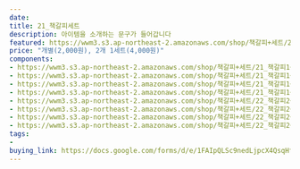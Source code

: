 ```yaml
---
date: 
title: 21_책갈피세트
description: 아이템을 소개하는 문구가 들어갑니다
featured: https://wwm3.s3.ap-northeast-2.amazonaws.com/shop/책갈피+세트/21_책갈피1+(1)r.jpg
price: "개별(2,000원), 2개 1세트(4,000원)"
components:
- https://wwm3.s3.ap-northeast-2.amazonaws.com/shop/책갈피+세트/21_책갈피1+(1)r.jpg
- https://wwm3.s3.ap-northeast-2.amazonaws.com/shop/책갈피+세트/21_책갈피1+(2)r.jpg
- https://wwm3.s3.ap-northeast-2.amazonaws.com/shop/책갈피+세트/21_책갈피1+(3)r.jpg
- https://wwm3.s3.ap-northeast-2.amazonaws.com/shop/책갈피+세트/21_책갈피1+(4)r.jpg
- https://wwm3.s3.ap-northeast-2.amazonaws.com/shop/책갈피+세트/22_책갈피2+(1)r.jpg
- https://wwm3.s3.ap-northeast-2.amazonaws.com/shop/책갈피+세트/22_책갈피2+(2)r.jpg
- https://wwm3.s3.ap-northeast-2.amazonaws.com/shop/책갈피+세트/22_책갈피2+(3)r.jpg
- https://wwm3.s3.ap-northeast-2.amazonaws.com/shop/책갈피+세트/22_책갈피2+(4)r.jpg
tags:
- 
buying_link: https://docs.google.com/forms/d/e/1FAIpQLSc9nedLjpcX4QsqHfsDClSUvnY_z8JjKZMrkfDJmnqozNUliA/viewform
---
```

